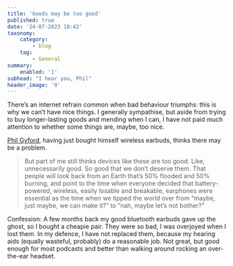 ```yaml
---
title: 'Goods may be too good'
published: true
date: '24-07-2023 10:42'
taxonomy:
    category:
        - blog
    tag:
        - General
summary:
    enabled: '1'
subhead: "I hear you, Phil"
header_image: '0'
---
```


There’s an internet refrain common when bad behaviour triumphs: this is why we can’t have nice things. I generally sympathise, but aside from trying to buy longer-lasting goods and mending when I can, I have not paid much attention to whether some things are, maybe, too nice.

[Phil Gyford][gyford], having just bought himself wireless earbuds, thinks there may be a problem.

> But part of me still thinks devices like these are too good. Like, unnecessarily good. So good that we don’t deserve them. That people will look back from an Earth that’s 50% flooded and 50% burning, and point to the time when everyone decided that battery-powered, wireless, easily losable and breakable, earphones were essential as the time when we tipped the world over from “maybe, just maybe, we can make it?” to “nah, maybe let’s not bother?”

Confession: A few months back my good bluetooth earbuds gave up the ghost, so I bought a cheapie pair. They were so bad, I was overjoyed when I lost them. In my defence, I have not replaced them, because my hearing aids (equally wasteful, probably) do a reasonable job. Not great, but good enough for most podcasts and better than walking around rocking an over-the-ear headset.

[gyford]: https://www.gyford.com/phil/writing/2023/07/23/weeknotes/
